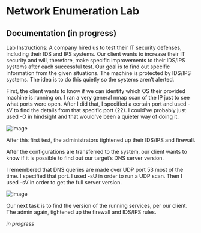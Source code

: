 # Network Enumeration Lab

## Documentation (in progress)

Lab Instructions:
A company hired us to test their IT security defenses, including their IDS and IPS systems. Our client wants to increase their IT security and will, therefore, make specific improvements to their IDS/IPS systems after each successful test. Our goal is to find out specific information from the given situations. The machine is protected by IDS/IPS systems. The idea is to do this quietly so the systems aren’t alerted.

First, the client wants to know if we can identify which OS their provided machine is running on.
I ran a very general nmap scan of the IP just to see what ports were open. After I did that, I specified a certain port and used -sV to find the details from that specific port (22). I could’ve probably just used -O in hindsight and that would’ve been a quieter way of doing it.

![image](https://github.com/user-attachments/assets/74201ecb-7e68-4260-b96f-86a1dfa97351)

After this first test, the administrators tightened up their IDS/IPS and firewall.

After the configurations are transferred to the system, our client wants to know if it is possible to find out our target’s DNS server version.

I remembered that DNS queries are made over UDP port 53 most of the time. I specified that port. I used -sU in order to run a UDP scan. Then I used -sV in order to get the full server version.

![image](https://github.com/user-attachments/assets/6588b110-ef3a-4350-ae13-499b239d28c2)

Our next task is to find the version of the running services, per our client. The admin again, tightened up the firewall and IDS/IPS rules.

*in progress*



